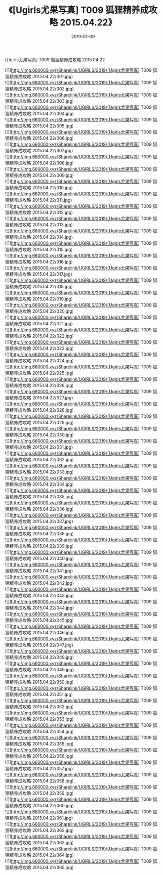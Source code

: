 ﻿---
layout: post
title:  《[Ugirls尤果写真] T009 狐狸精养成攻略 2015.04.22》
date:   2019-01-09
img: http://img.660000.xyz/Sharelink/UGIRLS/2019/[Ugirls尤果写真] T009 狐狸精养成攻略 2015.04.22/000.jpg
categories: [美女, 清纯, 唯美]
---

[Ugirls尤果写真] T009 狐狸精养成攻略 2015.04.22

 ![](http://img.660000.xyz/Sharelink/UGIRLS/2019/[Ugirls尤果写真] T009 狐狸精养成攻略 2015.04.22/001.jpg) <br>![](http://img.660000.xyz/Sharelink/UGIRLS/2019/[Ugirls尤果写真] T009 狐狸精养成攻略 2015.04.22/002.jpg) <br>![](http://img.660000.xyz/Sharelink/UGIRLS/2019/[Ugirls尤果写真] T009 狐狸精养成攻略 2015.04.22/003.jpg) <br>![](http://img.660000.xyz/Sharelink/UGIRLS/2019/[Ugirls尤果写真] T009 狐狸精养成攻略 2015.04.22/004.jpg) <br>![](http://img.660000.xyz/Sharelink/UGIRLS/2019/[Ugirls尤果写真] T009 狐狸精养成攻略 2015.04.22/005.jpg) <br>![](http://img.660000.xyz/Sharelink/UGIRLS/2019/[Ugirls尤果写真] T009 狐狸精养成攻略 2015.04.22/006.jpg) <br>![](http://img.660000.xyz/Sharelink/UGIRLS/2019/[Ugirls尤果写真] T009 狐狸精养成攻略 2015.04.22/007.jpg) <br>![](http://img.660000.xyz/Sharelink/UGIRLS/2019/[Ugirls尤果写真] T009 狐狸精养成攻略 2015.04.22/008.jpg) <br>![](http://img.660000.xyz/Sharelink/UGIRLS/2019/[Ugirls尤果写真] T009 狐狸精养成攻略 2015.04.22/009.jpg) <br>![](http://img.660000.xyz/Sharelink/UGIRLS/2019/[Ugirls尤果写真] T009 狐狸精养成攻略 2015.04.22/010.jpg) <br>![](http://img.660000.xyz/Sharelink/UGIRLS/2019/[Ugirls尤果写真] T009 狐狸精养成攻略 2015.04.22/011.jpg) <br>![](http://img.660000.xyz/Sharelink/UGIRLS/2019/[Ugirls尤果写真] T009 狐狸精养成攻略 2015.04.22/012.jpg) <br>![](http://img.660000.xyz/Sharelink/UGIRLS/2019/[Ugirls尤果写真] T009 狐狸精养成攻略 2015.04.22/013.jpg) <br>![](http://img.660000.xyz/Sharelink/UGIRLS/2019/[Ugirls尤果写真] T009 狐狸精养成攻略 2015.04.22/014.jpg) <br>![](http://img.660000.xyz/Sharelink/UGIRLS/2019/[Ugirls尤果写真] T009 狐狸精养成攻略 2015.04.22/015.jpg) <br>![](http://img.660000.xyz/Sharelink/UGIRLS/2019/[Ugirls尤果写真] T009 狐狸精养成攻略 2015.04.22/016.jpg) <br>![](http://img.660000.xyz/Sharelink/UGIRLS/2019/[Ugirls尤果写真] T009 狐狸精养成攻略 2015.04.22/017.jpg) <br>![](http://img.660000.xyz/Sharelink/UGIRLS/2019/[Ugirls尤果写真] T009 狐狸精养成攻略 2015.04.22/018.jpg) <br>![](http://img.660000.xyz/Sharelink/UGIRLS/2019/[Ugirls尤果写真] T009 狐狸精养成攻略 2015.04.22/019.jpg) <br>![](http://img.660000.xyz/Sharelink/UGIRLS/2019/[Ugirls尤果写真] T009 狐狸精养成攻略 2015.04.22/020.jpg) <br>![](http://img.660000.xyz/Sharelink/UGIRLS/2019/[Ugirls尤果写真] T009 狐狸精养成攻略 2015.04.22/021.jpg) <br>![](http://img.660000.xyz/Sharelink/UGIRLS/2019/[Ugirls尤果写真] T009 狐狸精养成攻略 2015.04.22/022.jpg) <br>![](http://img.660000.xyz/Sharelink/UGIRLS/2019/[Ugirls尤果写真] T009 狐狸精养成攻略 2015.04.22/023.jpg) <br>![](http://img.660000.xyz/Sharelink/UGIRLS/2019/[Ugirls尤果写真] T009 狐狸精养成攻略 2015.04.22/024.jpg) <br>![](http://img.660000.xyz/Sharelink/UGIRLS/2019/[Ugirls尤果写真] T009 狐狸精养成攻略 2015.04.22/025.jpg) <br>![](http://img.660000.xyz/Sharelink/UGIRLS/2019/[Ugirls尤果写真] T009 狐狸精养成攻略 2015.04.22/026.jpg) <br>![](http://img.660000.xyz/Sharelink/UGIRLS/2019/[Ugirls尤果写真] T009 狐狸精养成攻略 2015.04.22/027.jpg) <br>![](http://img.660000.xyz/Sharelink/UGIRLS/2019/[Ugirls尤果写真] T009 狐狸精养成攻略 2015.04.22/028.jpg) <br>![](http://img.660000.xyz/Sharelink/UGIRLS/2019/[Ugirls尤果写真] T009 狐狸精养成攻略 2015.04.22/029.jpg) <br>![](http://img.660000.xyz/Sharelink/UGIRLS/2019/[Ugirls尤果写真] T009 狐狸精养成攻略 2015.04.22/030.jpg) <br>![](http://img.660000.xyz/Sharelink/UGIRLS/2019/[Ugirls尤果写真] T009 狐狸精养成攻略 2015.04.22/031.jpg) <br>![](http://img.660000.xyz/Sharelink/UGIRLS/2019/[Ugirls尤果写真] T009 狐狸精养成攻略 2015.04.22/032.jpg) <br>![](http://img.660000.xyz/Sharelink/UGIRLS/2019/[Ugirls尤果写真] T009 狐狸精养成攻略 2015.04.22/033.jpg) <br>![](http://img.660000.xyz/Sharelink/UGIRLS/2019/[Ugirls尤果写真] T009 狐狸精养成攻略 2015.04.22/034.jpg) <br>![](http://img.660000.xyz/Sharelink/UGIRLS/2019/[Ugirls尤果写真] T009 狐狸精养成攻略 2015.04.22/035.jpg) <br>![](http://img.660000.xyz/Sharelink/UGIRLS/2019/[Ugirls尤果写真] T009 狐狸精养成攻略 2015.04.22/036.jpg) <br>![](http://img.660000.xyz/Sharelink/UGIRLS/2019/[Ugirls尤果写真] T009 狐狸精养成攻略 2015.04.22/037.jpg) <br>![](http://img.660000.xyz/Sharelink/UGIRLS/2019/[Ugirls尤果写真] T009 狐狸精养成攻略 2015.04.22/038.jpg) <br>![](http://img.660000.xyz/Sharelink/UGIRLS/2019/[Ugirls尤果写真] T009 狐狸精养成攻略 2015.04.22/039.jpg) <br>![](http://img.660000.xyz/Sharelink/UGIRLS/2019/[Ugirls尤果写真] T009 狐狸精养成攻略 2015.04.22/040.jpg) <br>![](http://img.660000.xyz/Sharelink/UGIRLS/2019/[Ugirls尤果写真] T009 狐狸精养成攻略 2015.04.22/041.jpg) <br>![](http://img.660000.xyz/Sharelink/UGIRLS/2019/[Ugirls尤果写真] T009 狐狸精养成攻略 2015.04.22/042.jpg) <br>![](http://img.660000.xyz/Sharelink/UGIRLS/2019/[Ugirls尤果写真] T009 狐狸精养成攻略 2015.04.22/043.jpg) <br>![](http://img.660000.xyz/Sharelink/UGIRLS/2019/[Ugirls尤果写真] T009 狐狸精养成攻略 2015.04.22/044.jpg) <br>![](http://img.660000.xyz/Sharelink/UGIRLS/2019/[Ugirls尤果写真] T009 狐狸精养成攻略 2015.04.22/045.jpg) <br>![](http://img.660000.xyz/Sharelink/UGIRLS/2019/[Ugirls尤果写真] T009 狐狸精养成攻略 2015.04.22/046.jpg) <br>![](http://img.660000.xyz/Sharelink/UGIRLS/2019/[Ugirls尤果写真] T009 狐狸精养成攻略 2015.04.22/047.jpg) <br>![](http://img.660000.xyz/Sharelink/UGIRLS/2019/[Ugirls尤果写真] T009 狐狸精养成攻略 2015.04.22/048.jpg) <br>![](http://img.660000.xyz/Sharelink/UGIRLS/2019/[Ugirls尤果写真] T009 狐狸精养成攻略 2015.04.22/049.jpg) <br>![](http://img.660000.xyz/Sharelink/UGIRLS/2019/[Ugirls尤果写真] T009 狐狸精养成攻略 2015.04.22/050.jpg) <br>![](http://img.660000.xyz/Sharelink/UGIRLS/2019/[Ugirls尤果写真] T009 狐狸精养成攻略 2015.04.22/051.jpg) <br>![](http://img.660000.xyz/Sharelink/UGIRLS/2019/[Ugirls尤果写真] T009 狐狸精养成攻略 2015.04.22/052.jpg) <br>![](http://img.660000.xyz/Sharelink/UGIRLS/2019/[Ugirls尤果写真] T009 狐狸精养成攻略 2015.04.22/053.jpg) <br>![](http://img.660000.xyz/Sharelink/UGIRLS/2019/[Ugirls尤果写真] T009 狐狸精养成攻略 2015.04.22/054.jpg) <br>![](http://img.660000.xyz/Sharelink/UGIRLS/2019/[Ugirls尤果写真] T009 狐狸精养成攻略 2015.04.22/055.jpg) <br>![](http://img.660000.xyz/Sharelink/UGIRLS/2019/[Ugirls尤果写真] T009 狐狸精养成攻略 2015.04.22/056.jpg) <br>![](http://img.660000.xyz/Sharelink/UGIRLS/2019/[Ugirls尤果写真] T009 狐狸精养成攻略 2015.04.22/057.jpg) <br>![](http://img.660000.xyz/Sharelink/UGIRLS/2019/[Ugirls尤果写真] T009 狐狸精养成攻略 2015.04.22/058.jpg) <br>![](http://img.660000.xyz/Sharelink/UGIRLS/2019/[Ugirls尤果写真] T009 狐狸精养成攻略 2015.04.22/059.jpg) <br>![](http://img.660000.xyz/Sharelink/UGIRLS/2019/[Ugirls尤果写真] T009 狐狸精养成攻略 2015.04.22/060.jpg) <br>![](http://img.660000.xyz/Sharelink/UGIRLS/2019/[Ugirls尤果写真] T009 狐狸精养成攻略 2015.04.22/061.jpg) <br>![](http://img.660000.xyz/Sharelink/UGIRLS/2019/[Ugirls尤果写真] T009 狐狸精养成攻略 2015.04.22/062.jpg) <br>![](http://img.660000.xyz/Sharelink/UGIRLS/2019/[Ugirls尤果写真] T009 狐狸精养成攻略 2015.04.22/063.jpg) <br>![](http://img.660000.xyz/Sharelink/UGIRLS/2019/[Ugirls尤果写真] T009 狐狸精养成攻略 2015.04.22/064.jpg) <br>![](http://img.660000.xyz/Sharelink/UGIRLS/2019/[Ugirls尤果写真] T009 狐狸精养成攻略 2015.04.22/065.jpg) <br>